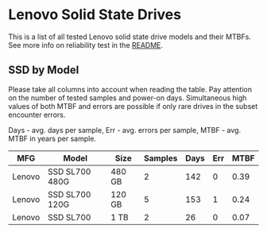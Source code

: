 Lenovo Solid State Drives
=========================

This is a list of all tested Lenovo solid state drive models and their MTBFs. See
more info on reliability test in the [README](https://github.com/linuxhw/SMART).

SSD by Model
------------

Please take all columns into account when reading the table. Pay attention on the
number of tested samples and power-on days. Simultaneous high values of both MTBF
and errors are possible if only rare drives in the subset encounter errors.

Days - avg. days per sample,
Err  - avg. errors per sample,
MTBF - avg. MTBF in years per sample.

| MFG       | Model              | Size   | Samples | Days  | Err   | MTBF |
|-----------|--------------------|--------|---------|-------|-------|------|
| Lenovo    | SSD SL700 480G     | 480 GB | 2       | 142   | 0     | 0.39   |
| Lenovo    | SSD SL700 120G     | 120 GB | 5       | 153   | 1     | 0.24   |
| Lenovo    | SSD SL700          | 1 TB   | 2       | 26    | 0     | 0.07   |
